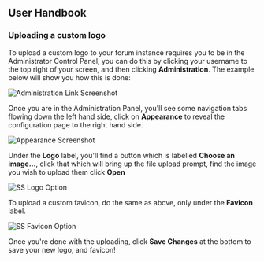 ## User Handbook
### Uploading a custom logo

To upload a custom logo to your forum instance requires you to be in the Administrator Control Panel, you can do this by clicking your username to the top right of your screen, and then clicking **Administration**. The example below will show you how this is done:

![Administration Link Screenshot](http://i.imgur.com/WZ1Zjx9.gif)

Once you are in the Administration Panel, you'll see some navigation tabs flowing down the left hand side, click on **Appearance** to reveal the configuration page to the right hand side.

![Appearance Screenshot](http://i.imgur.com/sjjkEZ6.png)

Under the **Logo** label, you'll find a button which is labelled **Choose an image...**, click that which will bring up the file upload prompt, find the image you wish to upload them click **Open**

![SS Logo Option](http://i.imgur.com/avHM1B4.png)

To upload a custom favicon, do the same as above, only under the **Favicon** label.

![SS Favicon Option](http://i.imgur.com/nW6XNPj.png)

Once you're done with the uploading, click **Save Changes** at the bottom to save your new logo, and favicon!
